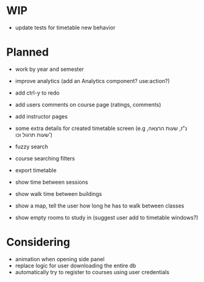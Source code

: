 # WIP

- update tests for timetable new behavior

# Planned

- work by year and semester
- improve analytics (add an Analytics component? use:action?)

- add ctrl-y to redo
- add users comments on course page (ratings, comments)
- add instructor pages

- some extra details for created timetable screen (e.g נ"ז, שעות הרצאה, שעות תרגול וכו')
- fuzzy search

- course searching filters
- export timetable

- show time between sessions
- show walk time between buildings
- show a map, tell the user how long he has to walk between classes
- show empty rooms to study in (suggest user add to timetable windows?)

# Considering

- animation when opening side panel
- replace logic for user downloading the entire db
- automatically try to register to courses using user credentials
